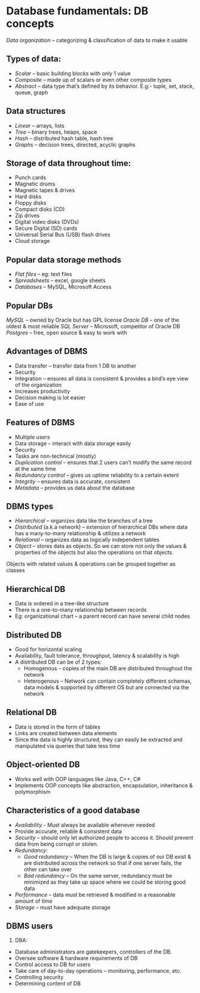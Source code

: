 # Database fundamentals: DB concepts

*Data organization* – categorizing & classification of data to make it usable

## Types of data:
- *Scalar* – basic building blocks with only 1 value
- *Composite* – made up of scalars or even other composite types
- *Abstract* – data type that’s defined by its behavior. E.g:- tuple, set, stack, queue, graph

## Data structures
- *Linear* – arrays, lists
- *Tree* – binary trees, heaps, space
- *Hash* – distributed hash table, hash tree
- *Graphs* – decision trees, directed, acyclic graphs


## Storage of data throughout time:
- Punch cards
- Magnetic drums
- Magnetic tapes & drives
- Hard disks
- Floppy disks
- Compact disks (CD)
- Zip drives
- Digital video disks (DVDs)
- Secure Digital (SD) cards
- Universal Serial Bus (USB) flash drives
- Cloud storage

## Popular data storage methods
- *Flat files* – eg: text files
- *Spreadsheets* – excel, google sheets
- *Databases* – MySQL, Microsoft Access

## Popular DBs
*MySQL* – owned by Oracle but has GPL license
*Oracle DB* – one of the oldest & most reliable
*SQL Server* – Microsoft, competitor of Oracle DB
*Postgres* – free, open source & easy to work with

## Advantages of DBMS
- Data transfer – transfer data from 1 DB to another
- Security
- Integration – ensures all data is consistent & provides a bird’s eye view of the organization
- Increases productivity
- Decision making is lot easier
- Ease of use

## Features of DBMS
- Multiple users
- Data storage – interact with data storage easily
- Security
- Tasks are non-technical (mostly)
- *Duplication control* – ensures that 2 users can’t modify the same record at the same time
- *Redundancy control* – gives us uptime reliability to a certain extent
- *Integrity* – ensures data is accurate, consistent
- *Metadata* – provides us data about the database

## DBMS types
- *Hierarchical* – organizes data like the branches of a tree
- *Distributed* (a.k.a network) – extension of hierarchical DBs where data has a many-to-many relationship & utilizes a network
- *Relational* – organizes data as logically independent tables
- *Object* – stores data as objects. So we can store not only the values & properties of the objects but also the operations on that objects.

Objects with related values & operations can be grouped together as classes

## Hierarchical  DB
- Data is ordered in a tree-like structure
- There is a one-to-many relationship between records
- Eg: organizational chart – a parent record can have several child nodes

## Distributed DB
- Good for horizontal scaling
- Availability, fault tolerance, throughput, latency & scalability is high
- A distributed DB can be of 2 types:
  - Homogenous – copies of the main DB are distributed throughout the network
  - Heterogenous – Network can contain completely different schemas, data models & supported by different OS but are connected via the network

## Relational DB
- Data is stored in the form of tables
- Links are created between data elements
- Since the data is highly structured, they can easily be extracted and manipulated via queries that take less time

## Object-oriented DB
- Works well with OOP languages like Java, C++, C#
- Implements OOP concepts like abstraction, encapsulation, inheritance & polymorphism

## Characteristics of a good database
- *Availability* - Must always be available whenever needed
- Provide accurate, reliable & consistent data
- *Security* – should only let authorized people to access it. Should prevent data from being corrupt or stolen.
- *Redundancy*: 
  - *Good redundancy* – When the DB is large & copies of our DB exist & are distributed across the network so that if one server fails, the other can take over
  - *Bad redundancy* – On the same server, redundancy must be minimized as they take up space where we could be storing good data
- *Performance* – data must be retrieved & modified in a reasonable amount of time
- *Storage* – must have adequate storage

## DBMS users
1. DBA:
- Database administrators are gatekeepers, controllers of the DB.
- Oversee software & hardware requirements of DB
- Control access to DB for users
- Take care of day-to-day operations – monitoring, performance, etc.
- Controlling security
- Determining content of DB






